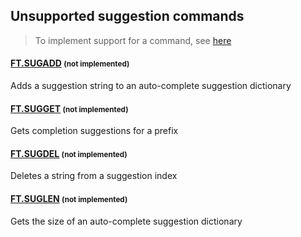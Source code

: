 
## Unsupported suggestion commands 
> To implement support for a command, see [here](/guides/implement-command/) 

#### [FT.SUGADD](https://redis.io/commands/ft.sugadd/) <small>(not implemented)</small>

Adds a suggestion string to an auto-complete suggestion dictionary

#### [FT.SUGGET](https://redis.io/commands/ft.sugget/) <small>(not implemented)</small>

Gets completion suggestions for a prefix

#### [FT.SUGDEL](https://redis.io/commands/ft.sugdel/) <small>(not implemented)</small>

Deletes a string from a suggestion index

#### [FT.SUGLEN](https://redis.io/commands/ft.suglen/) <small>(not implemented)</small>

Gets the size of an auto-complete suggestion dictionary


